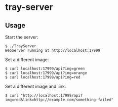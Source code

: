 # tray-server

## Usage

Start the server:
```
$ ./TrayServer
WebServer running at http://localhost:17999
```

Set a different image:

```
$ curl localhost:17999/api?img=green
$ curl localhost:17999/api?img=orange
$ curl localhost:17999/api?img=red
```

Set a different image and link:

```
$ curl "http://localhost:17999/api?img=red&link=http://example.com/something-failed"
```
